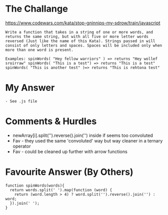 # The Challange

https://www.codewars.com/kata/stop-gninnips-my-sdrow/train/javascript

```
Write a function that takes in a string of one or more words, and returns the same string, but with all five or more letter words reversed (Just like the name of this Kata). Strings passed in will consist of only letters and spaces. Spaces will be included only when more than one word is present.

Examples: spinWords( "Hey fellow warriors" ) => returns "Hey wollef sroirraw" spinWords( "This is a test") => returns "This is a test" spinWords( "This is another test" )=> returns "This is rehtona test"
```

# My Answer

```
- See .js file
```

# Comments & Hurdles

- newArray[i].split('').reverse().join('') inside if seems too convoluted
- Fav - they used the same 'convoluted' way but way cleaner in a ternary operator
- Fav - could be cleaned up further with arrow functions

# Favourite Answer (By Others)

```
function spinWords(words){
  return words.split(' ').map(function (word) {
    return (word.length > 4) ? word.split('').reverse().join('') : word;
  }).join(' ');
}
```
